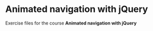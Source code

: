 # Animated navigation with jQuery
Exercise files for the course **Animated navigation with jQuery**
